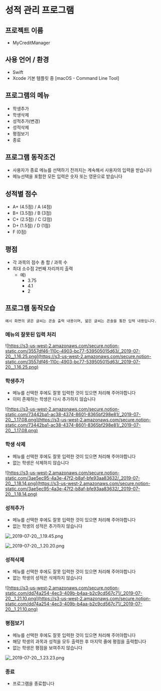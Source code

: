 
# 성적 관리 프로그램

## **프로젝트 이름**

- MyCreditManager

## 사용 언어 / 환경

- Swift
- Xcode 기본 템플릿 중 [macOS - Command Line Tool]

## **프로그램의 메뉴**

- 학생추가
- 학생삭제
- 성적추가(변경)
- 성적삭제
- 평점보기
- 종료

## **프로그램 동작조건**

- 사용자가 종료 메뉴를 선택하기 전까지는 계속해서 사용자의 입력을 받습니다
- 메뉴선택을 포함한 모든 입력은 숫자 또는 영문으로 받습니다

## 성적별 점수

- A+ (4.5점) / A (4점)
- B+ (3.5점) / B (3점)
- C+ (2.5점) / C (2점)
- D+ (1.5점) / D (1점)
- F (0점)

## 평점

- 각 과목의 점수 총 합 / 과목 수
- 최대 소수점 2번째 자리까지 출력
    - 예)
        - 3.75
        - 4.1
        - 2

## **프로그램 동작모습**

`예시 화면의 굵은 글씨는 콘솔 출력 내용이며, 얇은 글씨는 콘솔을 통한 입력 내용입니다.`

### **메뉴의 잘못된 입력 처리**

![https://s3-us-west-2.amazonaws.com/secure.notion-static.com/3557df46-110c-4903-bc77-539505015d63/_2019-07-20__1.16.25.png](https://s3-us-west-2.amazonaws.com/secure.notion-static.com/3557df46-110c-4903-bc77-539505015d63/_2019-07-20__1.16.25.png)

### **학생추가**

- 메뉴를 선택한 후에도 잘못 입력한 것이 있으면 처리해 주어야합니다
- 이미 존재하는 학생은 다시 추가하지 않습니다

![https://s3-us-west-2.amazonaws.com/secure.notion-static.com/73442ba1-ac38-4374-8601-8365bf298e81/_2019-07-20__1.17.08.png](https://s3-us-west-2.amazonaws.com/secure.notion-static.com/73442ba1-ac38-4374-8601-8365bf298e81/_2019-07-20__1.17.08.png)

### **학생 삭제**

- 메뉴를 선택한 후에도 잘못 입력한 것이 있으면 처리해 주어야합니다
- 없는 학생은 삭제하지 않습니다

![https://s3-us-west-2.amazonaws.com/secure.notion-static.com/3ae5ec95-4a3e-47f2-b8af-bfe93aa83632/_2019-07-20__1.18.14.png](https://s3-us-west-2.amazonaws.com/secure.notion-static.com/3ae5ec95-4a3e-47f2-b8af-bfe93aa83632/_2019-07-20__1.18.14.png)

### **성적추가**

- 메뉴를 선택한 후에도 잘못 입력한 것이 있으면 처리해 주어야합니다
- 없는 학생의 성적은 추가하지 않습니다

![_2019-07-20__1.19.45.png](https://s3-us-west-2.amazonaws.com/secure.notion-static.com/264e268b-79d5-4ae7-8023-021374ce8453/_2019-07-20__1.19.45.png)

![_2019-07-20__1.20.20.png](https://s3-us-west-2.amazonaws.com/secure.notion-static.com/16d3790e-3db3-4e95-8b46-2fe45673ecd0/_2019-07-20__1.20.20.png)

### **성적삭제**

- 메뉴를 선택한 후에도 잘못 입력한 것이 있으면 처리해 주어야합니다
- 없는 학생의 성적은 삭제하지 않습니다

![https://s3-us-west-2.amazonaws.com/secure.notion-static.com/dd74a254-4ec3-409b-b4aa-b2c9cd567c71/_2019-07-20__1.21.10.png](https://s3-us-west-2.amazonaws.com/secure.notion-static.com/dd74a254-4ec3-409b-b4aa-b2c9cd567c71/_2019-07-20__1.21.10.png)

### **평점보기**

- 메뉴를 선택한 후에도 잘못 입력한 것이 있으면 처리해 주어야합니다
- 해당 학생의 과목과 성적을 모두 출력한 후 마지막 줄에 평점을 출력합니다
- 없는 학생은 평점을 보여주지 않습니다

![_2019-07-20__1.23.23.png](https://s3-us-west-2.amazonaws.com/secure.notion-static.com/b5e7ecbd-42ca-4b00-98d6-f1d3bc6fe175/_2019-07-20__1.23.23.png)

### **종료**

- 프로그램을 종료합니다
